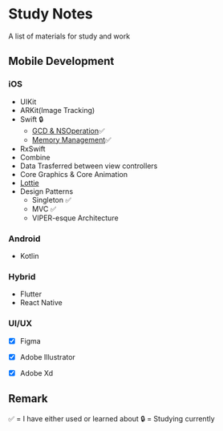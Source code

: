 # Study Notes
A list of materials for study and work

## Mobile Development

### iOS
- UIKit     
- ARKit(Image Tracking)  
- Swift  🔒
    - [GCD & NSOperation](Swifty&#32;Notes/GCD&#32;&&#32;NSOperation.md)✅
    - [Memory Management](Automatic&#32;Reference&#32;Counting&#32;(ARC).md)✅
- RxSwift 
- Combine
- Data Trasferred between view controllers
- Core Graphics & Core Animation
- <a href="http://airbnb.io/lottie/#/README">Lottie</a>
- Design Patterns
   - Singleton   ✅
   - MVC   ✅
   - VIPER-esque Architecture

### Android
 - Kotlin
 
### Hybrid 
- Flutter
- React Native

### UI/UX
- [x] Figma 
- [x] Adobe Illustrator 
- [x] Adobe Xd


## Remark
✅ = I have either used or learned about
🔒 = Studying currently
